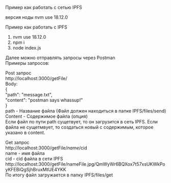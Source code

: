 Пример как работать с сетью IPFS  

версия ноды
nvm use 18.12.0


Пример как работать с IPFS

1. nvm use 18.12.0
2. npm i
3. node index.js

Далее можно отправлять запросы через Postman  
Примеры запросов:

Post запрос  
http://localhost:3000/getFile/  
Body:  
{  
		"path": "message.txt",  
		"content": "postman says whassup!"  
}  
path - Название файла (Файл должен находиться в папке IPFS/files/send)  
Content - Содержимое файла (опция)  
Если файл по пути path сущетвует, то он загрузится в сеть IPFS. Если файла не сущетмвует, то создаться новый с содержимым, которое указано в content.  

Get запрос  
http://localhost:3000/getFile/$name/$cid  
name - имя файла  
cid - cid файла в сети IPFS  
http://localhost:3000/getFile/nameFile.jpg/QmWyWr6BQXox7t57xsUKWkPoyKFEBiQgSjhBruxMtUE4YKK  
По итогу файл загружается в папку IPFS/files/get  
